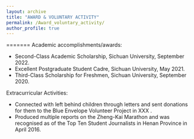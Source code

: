 ```yaml
---
layout: archive
title: "AWARD & VOLUNTARY ACTIVITY"
permalink: /Award_voluntary_activity/
author_profile: true
---
```


=======
Academic accomplishments/awards:                             
*	Second-Class Academic Scholarship, Sichuan University, September 2022.                   
*	Excellent Postgraduate Student Cadre, Sichuan University, May 2021.                  
*	Third-Class Scholarship for Freshmen, Sichuan University, September 2020.            

Extracurricular Activities:                    
*	Connected with left behind children through letters and sent donations for them to the Blue Envelope Volunteer Project in XXX .              
*	Produced multiple reports on the Zheng-Kai Marathon and was recognised as of the Top Ten Student Journalists in Henan Province in April 2016. 
